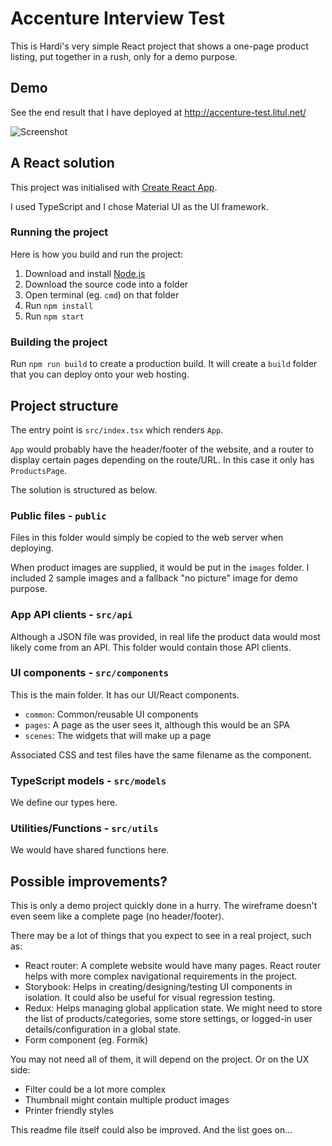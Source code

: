 # Accenture Interview Test

This is Hardi's very simple React project that shows a one-page product listing, put together in a rush, only for a demo purpose.

## Demo

See the end result that I have deployed at http://accenture-test.litul.net/

![Screenshot](http://accenture-test.litul.net/screenshot.jpg)

## A React solution

This project was initialised with [Create React App](https://github.com/facebook/create-react-app).

I used TypeScript and I chose Material UI as the UI framework.

### Running the project

Here is how you build and run the project:

1. Download and install [Node.js](https://nodejs.org/en/)
2. Download the source code into a folder
3. Open terminal (eg. `cmd`) on that folder
4. Run `npm install`
5. Run `npm start`

### Building the project

Run `npm run build` to create a production build. It will create a `build` folder that you can deploy onto your web hosting.

## Project structure

The entry point is `src/index.tsx` which renders `App`.

`App` would probably have the header/footer of the website, and a router to display certain pages depending on the route/URL. In this case it only has `ProductsPage`.

The solution is structured as below.

### Public files - `public`

Files in this folder would simply be copied to the web server when deploying.

When product images are supplied, it would be put in the `images` folder. I included 2 sample images and a fallback "no picture" image for demo purpose.

### App API clients - `src/api`

Although a JSON file was provided, in real life the product data would most likely come from an API.
This folder would contain those API clients.

### UI components - `src/components`

This is the main folder. It has our UI/React components.

- `common`: Common/reusable UI components
- `pages`: A page as the user sees it, although this would be an SPA
- `scenes`: The widgets that will make up a page

Associated CSS and test files have the same filename as the component.

### TypeScript models - `src/models`

We define our types here.

### Utilities/Functions - `src/utils`

We would have shared functions here.


## Possible improvements?

This is only a demo project quickly done in a hurry. The wireframe doesn't even seem like a complete page (no header/footer).

There may be a lot of things that you expect to see in a real project, such as:

- React router: A complete website would have many pages. React router helps with more complex navigational requirements in the project.
- Storybook: Helps in creating/designing/testing UI components in isolation. It could also be useful for visual regression testing.
- Redux: Helps managing global application state. We might need to store the list of products/categories, some store settings, or logged-in user details/configuration in a global state.
- Form component (eg. Formik)

You may not need all of them, it will depend on the project. Or on the UX side:

- Filter could be a lot more complex
- Thumbnail might contain multiple product images
- Printer friendly styles

This readme file itself could also be improved. And the list goes on...
